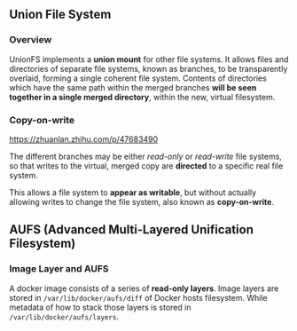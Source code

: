 ## Union File System

### Overview

UnionFS implements a **union mount** for other file systems. It allows files and directories of separate file systems, known as branches, to be transparently overlaid, forming a single coherent file system. Contents of directories which have the same path within the merged branches **will be seen together in a single merged directory**, within the new, virtual filesystem.

### Copy-on-write

https://zhuanlan.zhihu.com/p/47683490

The different branches may be either *read-only* or _read-write_ file systems, so that writes to the virtual, merged copy are **directed** to a specific real file system.

This allows a file system to **appear as writable**, but without actually allowing writes to change the file system, also known as **copy-on-write**.

## AUFS (Advanced Multi-Layered Unification Filesystem)

### Image Layer and AUFS

A docker image consists of a series of **read-only layers**. Image layers are stored in `/var/lib/docker/aufs/diff` of Docker hosts filesystem. While metadata of how to stack those layers is stored in `/var/lib/docker/aufs/layers`.